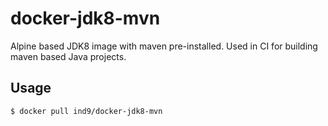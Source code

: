 # docker-jdk8-mvn

Alpine based JDK8 image with maven pre-installed. Used in CI for building maven based Java projects. 

## Usage
```
$ docker pull ind9/docker-jdk8-mvn
```
